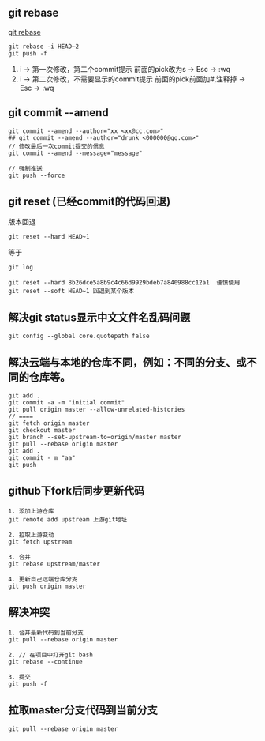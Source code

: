 ## git rebase 

[git rebase](https://www.cnblogs.com/yxhblogs/p/10527271.html)

```
git rebase -i HEAD~2
git push -f
```

1. i -> 第一次修改，第二个commit提示 前面的pick改为s ->  Esc ->  :wq
2. i -> 第二次修改，不需要显示的commit提示 前面的pick前面加#,注释掉 ->  Esc ->  :wq

## git commit --amend

```
git commit --amend --author="xx <xx@cc.com>"
## git commit --amend --author="drunk <000000@qq.com>"
// 修改最后一次commit提交的信息
git commit --amend --message="message"

// 强制推送
git push --force
```

## git reset (已经commit的代码回退)

版本回退

```
git reset --hard HEAD~1
```

等于

```
git log

git reset --hard 8b26dce5a8b9c4c66d9929bdeb7a840988cc12a1  谨慎使用
git reset --soft HEAD~1 回退到某个版本
```

## 解决git status显示中文文件名乱码问题

```
git config --global core.quotepath false
```

## 解决云端与本地的仓库不同，例如：不同的分支、或不同的仓库等。
```
git add .
git commit -a -m "initial commit"
git pull origin master --allow-unrelated-histories
// ====
git fetch origin master
git checkout master
git branch --set-upstream-to=origin/master master
git pull --rebase origin master
git add .
git commit - m "aa"
git push
```

## github下fork后同步更新代码

```
1. 添加上游仓库
git remote add upstream 上游git地址

2. 拉取上游变动
git fetch upstream

3. 合并
git rebase upstream/master

4. 更新自己远端仓库分支
git push origin master

```

## 解决冲突

```
1. 合并最新代码到当前分支
git pull --rebase origin master

2. // 在项目中打开git bash
git rebase --continue

3. 提交
git push -f
```

## 拉取master分支代码到当前分支

```
git pull --rebase origin master
```
